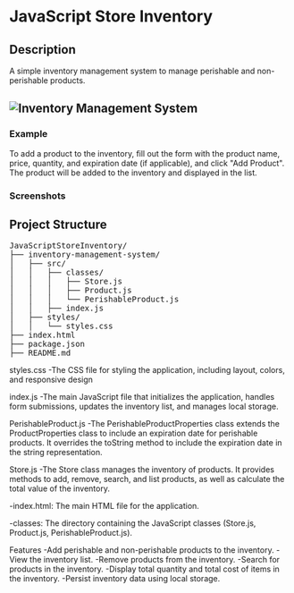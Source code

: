 # JavaScript Store Inventory

## Description
A simple inventory management system to manage perishable and non-perishable products.

## ![Inventory Management System](screenshots/inventory.png)

### Example

To add a product to the inventory, fill out the form with the product name, price, quantity, and expiration date (if applicable), and click "Add Product". The product will be added to the inventory and displayed in the list.

### Screenshots

## Project Structure

<pre>
JavaScriptStoreInventory/
├── inventory-management-system/
│   ├── src/
│   │   ├── classes/
│   │   │   ├── Store.js
│   │   │   ├── Product.js
│   │   │   └── PerishableProduct.js
│   │   ├── index.js
│   ├── styles/
│   │   └── styles.css
├── index.html
├── package.json
├── README.md
</pre>

styles.css
-The CSS file for styling the application, including layout, colors, and responsive design

index.js
-The main JavaScript file that initializes the application, handles form submissions, updates the inventory list, and manages local storage.

PerishableProduct.js
-The PerishableProductProperties class extends the ProductProperties class to include an expiration date for perishable products. It overrides the toString method to include the expiration date in the string representation.

Store.js
-The Store class manages the inventory of products. It provides methods to add, remove, search, and list products, as well as calculate the total value of the inventory.

-index.html: The main HTML file for the application.

-classes: The directory containing the JavaScript classes (Store.js, Product.js, PerishableProduct.js).

Features
-Add perishable and non-perishable products to the inventory.
-View the inventory list.
-Remove products from the inventory.
-Search for products in the inventory.
-Display total quantity and total cost of items in the inventory.
-Persist inventory data using local storage.

